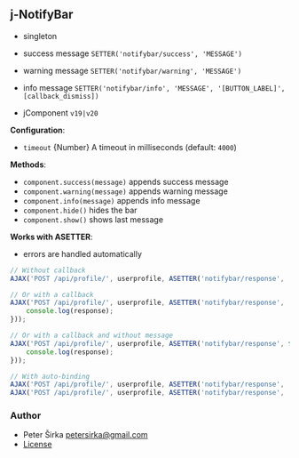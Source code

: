 ## j-NotifyBar

- singleton
- success message `SETTER('notifybar/success', 'MESSAGE')`
- warning message `SETTER('notifybar/warning', 'MESSAGE')`
- info message `SETTER('notifybar/info', 'MESSAGE', '[BUTTON_LABEL]', [callback_dismiss])`

- jComponent `v19|v20`

__Configuration__:

- `timeout` {Number} A timeout in milliseconds (default: `4000`)

__Methods__:

- `component.success(message)` appends success message
- `component.warning(message)` appends warning message
- `component.info(message)` appends info message
- `component.hide()` hides the bar
- `component.show()` shows last message

__Works with ASETTER__:

- errors are handled automatically

```javascript
// Without callback
AJAX('POST /api/profile/', userprofile, ASETTER('notifybar/response', 'Profile has been saved successfully'));

// Or with a callback
AJAX('POST /api/profile/', userprofile, ASETTER('notifybar/response', 'Profile has been saved successfully', function(response) {
	console.log(response);
}));

// Or with a callback and without message
AJAX('POST /api/profile/', userprofile, ASETTER('notifybar/response', function(response) {
	console.log(response);
}));

// With auto-binding
AJAX('POST /api/profile/', userprofile, ASETTER('notifybar/response', '?.response'));
AJAX('POST /api/profile/', userprofile, ASETTER('notifybar/response', 'Your message', '?.response'));
````

### Author

- Peter Širka <petersirka@gmail.com>
- [License](https://www.totaljs.com/license/)